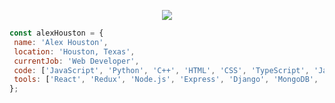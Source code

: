 <p align="center">
  <img src="https://i.imgur.com/jNkozgG.jpg" />
</p>
 
 ```javascript
const alexHouston = {
  name: 'Alex Houston',
  location: 'Houston, Texas',
  currentJob: 'Web Developer',
  code: ['JavaScript', 'Python', 'C++', 'HTML', 'CSS', 'TypeScript', 'Java', 'SQL', 'PostgreSQL'],
  tools: ['React', 'Redux', 'Node.js', 'Express', 'Django', 'MongoDB', 'AWS', 'Adobe Creative Cloud']
};
```
